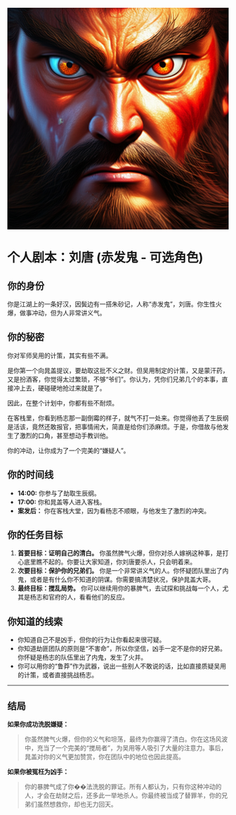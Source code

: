 ![Liu Tang](./images/liu_tang.png)


# 个人剧本：刘唐 (赤发鬼 - 可选角色)

## 你的身份

你是江湖上的一条好汉，因鬓边有一搭朱砂记，人称“赤发鬼”，刘唐。你生性火爆，做事冲动，但为人非常讲义气。

## 你的秘密

你对军师吴用的计策，其实有些不满。

是你第一个向晁盖提议，要劫取这批不义之财。但吴用制定的计策，又是蒙汗药，又是扮酒客，你觉得太过繁琐，不够“爷们”。你认为，凭你们兄弟几个的本事，直接冲上去，硬碰硬地抢过来就是了。

因此，在整个计划中，你都有些不耐烦。

在客栈里，你看到杨志那一副倒霉的样子，就气不打一处来。你觉得他丢了生辰纲是活该，竟然还敢报官，把事情闹大，简直是给你们添麻烦。于是，你借故与他发生了激烈的口角，甚至想动手教训他。

你的冲动，让你成为了一个完美的“嫌疑人”。

## 你的时间线

*   **14:00:** 你参与了劫取生辰纲。
*   **17:00:** 你和晁盖等人进入客栈。
*   **案发后：** 你在客栈大堂，因为看杨志不顺眼，与他发生了激烈的冲突。

## 你的任务目标

1.  **首要目标：证明自己的清白。** 你虽然脾气火爆，但你对杀人嫁祸这种事，是打心底里瞧不起的。你要让大家知道，你刘唐要杀人，只会明着来。
2.  **次要目标：保护你的兄弟们。** 你是一个非常讲义气的人。你怀疑团队里出了内鬼，或者是有什么你不知道的阴谋。你需要搞清楚状况，保护晁盖大哥。
3.  **最终目标：搅乱局势。** 你可以继续用你的暴脾气，去试探和挑战每一个人，尤其是杨志和官府的人，看看他们的反应。

## 你知道的线索

*   你知道自己不是凶手，但你的行为让你看起来很可疑。
*   你知道劫匪团队的原则是“不害命”，所以你坚信，凶手一定不是你的好兄弟。你怀疑是杨志的队伍里出了内鬼，发生了火并。
*   你可以用你的“鲁莽”作为武器，说出一些别人不敢说的话，比如直接质疑吴用的计策，或者直接挑战杨志。

---
## 结局

**如果你成功洗脱嫌疑：**
> 你虽然脾气火爆，但你的义气和坦荡，最终为你赢得了清白。你在这场风波中，充当了一个完美的“搅局者”，为吴用等人吸引了大量的注意力。事后，晁盖对你的义气更加赞赏，你在团队中的地位也因此提高。

**如果你被冤枉为凶手：**
> 你的暴脾气成了你��法洗脱的罪证。所有人都认为，只有你这种冲动的人，才会在劫财之后，还多此一举地杀人。你最终被当成了替罪羊，你的兄弟们虽然想救你，却也无力回天。

